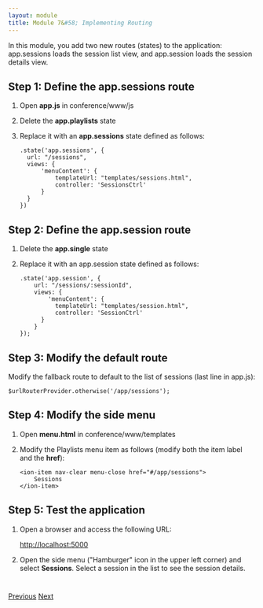 ```yaml
---
layout: module
title: Module 7&#58; Implementing Routing
---
```

In this module, you add two new routes (states) to the application: app.sessions loads the session list 
view, and app.session loads the session details view.

## Step 1: Define the app.sessions route 

1. Open **app.js** in conference/www/js

1. Delete the **app.playlists** state
 
1. Replace it with an **app.sessions** state defined as follows:

    ```
    .state('app.sessions', {
      url: "/sessions",
      views: {
          'menuContent': {
              templateUrl: "templates/sessions.html",
              controller: 'SessionsCtrl'
          }
      }
    })
    ```

## Step 2: Define the app.session route 

1. Delete the **app.single** state
 
1. Replace it with an app.session state defined as follows:

    ```
    .state('app.session', {
        url: "/sessions/:sessionId",
        views: {
            'menuContent': {
              templateUrl: "templates/session.html",
              controller: 'SessionCtrl'
          }
        }
    });
    ```

## Step 3: Modify the default route 

Modify the fallback route to default to the list of sessions (last line in app.js):

```
$urlRouterProvider.otherwise('/app/sessions');
```

## Step 4: Modify the side menu 

1. Open **menu.html** in conference/www/templates

1. Modify the Playlists menu item as follows (modify both the item label and the **href**):

    ```
    <ion-item nav-clear menu-close href="#/app/sessions">
        Sessions
    </ion-item>
    ```

## Step 5: Test the application

1. Open a browser and access the following URL:

    [http://localhost:5000](http://localhost:5000)

1. Open the side menu ("Hamburger" icon in the upper left corner) and select **Sessions**. Select a session in the list
 to see the session details.


<div class="row" style="margin-top:40px;">
<div class="col-sm-12">
<a href="create-ionic-template.html" class="btn btn-default"><i class="glyphicon glyphicon-chevron-left"></i> 
Previous</a>
<a href="build-ionic-project.html" class="btn btn-default pull-right">Next <i class="glyphicon 
glyphicon-chevron-right"></i></a>
</div>
</div>


